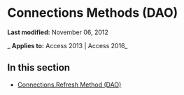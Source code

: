 
# Connections Methods (DAO)

 **Last modified:** November 06, 2012

 _ **Applies to:** Access 2013 | Access 2016_

## In this section


- [Connections.Refresh Method (DAO)](e44b49bd-6645-a2e5-691e-afddfaf294b5.md)
    
